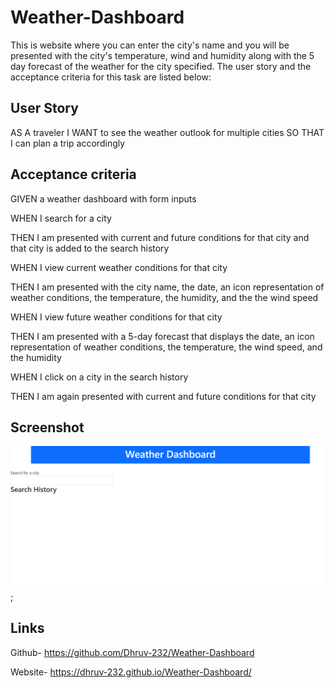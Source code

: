 # Weather-Dashboard
This is website where you can enter the city's name and you will be presented with the city's temperature, wind and humidity along with the 5 day forecast of the weather for the city specified. The user story and the acceptance criteria for this task are listed below:

## User Story
AS A traveler
I WANT to see the weather outlook for multiple cities
SO THAT I can plan a trip accordingly

## Acceptance criteria
GIVEN a weather dashboard with form inputs


WHEN I search for a city

THEN I am presented with current and future conditions for that city and that city is added to the search history

WHEN I view current weather conditions for that city

THEN I am presented with the city name, the date, an icon representation of weather conditions, the temperature, the humidity, and the the wind speed

WHEN I view future weather conditions for that city

THEN I am presented with a 5-day forecast that displays the date, an icon representation of weather conditions, the temperature, the wind speed, and the humidity

WHEN I click on a city in the search history

THEN I am again presented with current and future conditions for that city

## Screenshot
![weather dashboard screenshot](./assets/images/Weather-Dashboard.png);

## Links 
Github- https://github.com/Dhruv-232/Weather-Dashboard

Website- https://dhruv-232.github.io/Weather-Dashboard/